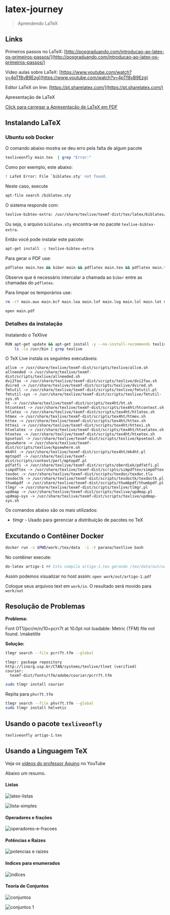 # latex-journey

> Aprendendo LaTeX

## Links

Primeiros passos no LaTeX: [http://posgraduando.com/introducao-ao-latex-os-primeiros-passos/](http://posgraduando.com/introducao-ao-latex-os-primeiros-passos/)

Video aulas sobre LaTeX: [https://www.youtube.com/watch?v=4pTf8vB9Ezg](https://www.youtube.com/watch?v=4pTf8vB9Ezg)

Editor LaTeX on line: [https://pt.sharelatex.com/](https://pt.sharelatex.com/)

Apresentação de LaTeX

[Click para carregar a Apresentação de LaTeX em PDF](docs/latex-curso.pdf)

## Instalando LaTeX

### Ubuntu sob Docker

O comando abaixo mostra se deu erro pela falta de algum pacote

```bash
texliveonfly main.tex  | grep "Error:" 
```

Como por exemplo, este abaixo:

```bash
! LaTeX Error: File `biblatex.sty' not found.
```

Neste caso, execute 

```bash
apt-file search /biblatex.sty 
```

O sistema responde com:

```bash
texlive-bibtex-extra: /usr/share/texlive/texmf-dist/tex/latex/biblatex/biblatex.sty
```

Ou seja, o arquivo `biblatex.sty` encontra-se no pacote `texlive-bibtex-extra`.

Então você pode instalar este pacote:

```bash
apt-get install -y texlive-bibtex-extra
```

Para gerar o PDF use:

```bash
pdflatex main.tex && biber main && pdflatex main.tex && pdflatex main.tex
```

Observe que é necessário intercalar a chamada ao `biber` entre as chamadas do `pdflatex`.

Para limpar os temporários use:

```bash
rm -rf main.aux main.bcf main.loa main.lof main.log main.lol main.lot main.out main.run.xml main.synctex.gz main.toc main.bbl main.blg
```


```bash
open main.pdf
```

### Detalhes da instalação

Instalando o TeXlive

```bash
RUN apt-get update && apt-get install -y --no-install-recommends texlive && \
    ls -la /usr/bin | grep texlive
```

O TeX Live instala os seguintes executáveis:
```
allcm -> /usr/share/texlive/texmf-dist/scripts/texlive/allcm.sh
allneeded -> /usr/share/texlive/texmf-dist/scripts/texlive/allneeded.sh
dvi2fax -> /usr/share/texlive/texmf-dist/scripts/texlive/dvi2fax.sh
dvired -> /usr/share/texlive/texmf-dist/scripts/texlive/dvired.sh
fmtutil -> /usr/share/texlive/texmf-dist/scripts/texlive/fmtutil.pl
fmtutil-sys -> /usr/share/texlive/texmf-dist/scripts/texlive/fmtutil-sys.sh
ht -> /usr/share/texlive/texmf-dist/scripts/tex4ht/ht.sh
htcontext -> /usr/share/texlive/texmf-dist/scripts/tex4ht/htcontext.sh
htlatex -> /usr/share/texlive/texmf-dist/scripts/tex4ht/htlatex.sh
htmex -> /usr/share/texlive/texmf-dist/scripts/tex4ht/htmex.sh
httex -> /usr/share/texlive/texmf-dist/scripts/tex4ht/httex.sh
httexi -> /usr/share/texlive/texmf-dist/scripts/tex4ht/httexi.sh
htxelatex -> /usr/share/texlive/texmf-dist/scripts/tex4ht/htxelatex.sh
htxetex -> /usr/share/texlive/texmf-dist/scripts/tex4ht/htxetex.sh
kpsetool -> /usr/share/texlive/texmf-dist/scripts/texlive/kpsetool.sh
kpsewhere -> /usr/share/texlive/texmf-dist/scripts/texlive/kpsewhere.sh
mk4ht -> /usr/share/texlive/texmf-dist/scripts/tex4ht/mk4ht.pl
mptopdf -> /usr/share/texlive/texmf-dist/scripts/context/perl/mptopdf.pl
pdfatfi -> /usr/share/texlive/texmf-dist/scripts/oberdiek/pdfatfi.pl
simpdftex -> /usr/share/texlive/texmf-dist/scripts/simpdftex/simpdftex
texdoc -> /usr/share/texlive/texmf-dist/scripts/texdoc/texdoc.tlu
texdoctk -> /usr/share/texlive/texmf-dist/scripts/texdoctk/texdoctk.pl
thumbpdf -> /usr/share/texlive/texmf-dist/scripts/thumbpdf/thumbpdf.pl
tlmgr -> /usr/share/texlive/texmf-dist/scripts/texlive/tlmgr.pl
updmap -> /usr/share/texlive/texmf-dist/scripts/texlive/updmap.pl
updmap-sys -> /usr/share/texlive/texmf-dist/scripts/texlive/updmap-sys.sh
```

Os comandos abaixo são os mais utilizados:

* tlmgr - Usado para gerenciar a distribuição de pacotes no TeX


## Excutando o Contêiner Docker

```bash
docker run -v $PWD/work:/tex/data  -i -t parana/textlive bash
``` 

No contêiner execute:

```bash
do-latex artigo-1 ## Isto compila artigo-1.tex gerando /tex/data/out/artigo-1.pdf
```
Assim podemos visualizar no host assim: `open work/out/artigo-1.pdf`

Coloque seus arquivos text em `work/in`. O resultado será movido para `work/out`

## Resolução de Problemas

**Problema:**

Font OT1/pcr/m/n/10=pcrr7t at 10.0pt not loadable: Metric (TFM) file not found. \maketitle

**Solução:**

```bash
tlmgr search --file pcrr7t.tfm --global
```

```
tlmgr: package repository http://linorg.usp.br/CTAN/systems/texlive/tlnet (verified)
courier:
  texmf-dist/fonts/tfm/adobe/courier/pcrr7t.tfm
```

```bash
sudo tlmgr install courier
```

Repita para `phvr7t.tfm`

```bash
tlmgr search --file phvr7t.tfm --global
sudo tlmgr install helvetic
```

## Usando o pacote `texliveonfly`

```bash
texliveonfly artigo-1.tex
```

## Usando a Linguagem TeX

Veja os [videos do professor Aquino](https://youtu.be/F-yGTt9Bty4?list=PLa_2246N48_p9ndUHlO255uvKtSR8mshE) no YouTube

Abaixo um resumo.

#### Listas

![latex-listas](docs/latex-listas.png)

![lista-simples](docs/latex-lista-simples.png)

#### Operadores e frações

![operadores-e-fracoes](docs/latex-operadores-e-fracoes.png)

#### Potências e Raizes

![potencias e raizes](docs/latex-potencia.png)

#### Indices para enumerados

![indices](docs/latex-indices.png)

#### Teoria de Conjuntos

![conjuntos](docs/latex-conjuntos.png)

![conjuntos 1](docs/latex-conjuntos-1.png)

